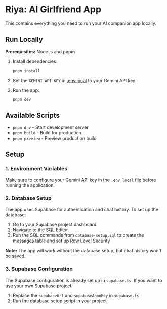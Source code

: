 # Riya: AI Girlfriend App

This contains everything you need to run your AI companion app locally.

## Run Locally

**Prerequisites:** Node.js and pnpm

1. Install dependencies:

   ```bash
   pnpm install
   ```

2. Set the `GEMINI_API_KEY` in [.env.local](.env.local) to your Gemini API key

3. Run the app:
   ```bash
   pnpm dev
   ```

## Available Scripts

- `pnpm dev` - Start development server
- `pnpm build` - Build for production
- `pnpm preview` - Preview production build

## Setup

### 1. Environment Variables

Make sure to configure your Gemini API key in the `.env.local` file before running the application.

### 2. Database Setup

The app uses Supabase for authentication and chat history. To set up the database:

1. Go to your Supabase project dashboard
2. Navigate to the SQL Editor
3. Run the SQL commands from `database-setup.sql` to create the messages table and set up Row Level Security

**Note:** The app will work without the database setup, but chat history won't be saved.

### 3. Supabase Configuration

The Supabase configuration is already set up in `supabase.ts`. If you want to use your own Supabase project:

1. Replace the `supabaseUrl` and `supabaseAnonKey` in `supabase.ts`
2. Run the database setup script in your project
